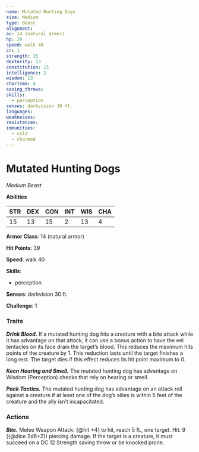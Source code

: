 ```yaml
---
name: Mutated Hunting Dogs
size: Medium
type: Beast
alignment: 
ac: 14 (natural armor)
hp: 39
speed: walk 40
cr: 1
strength: 15
dexterity: 13
constitution: 15
intelligence: 2
wisdom: 13
charisma: 4
saving_throws:
skills:
  - perception
senses: darkvision 30 ft.
languages:
weaknesses:
resistances:
immunities:
  - cold
  - charmed
---
```


# Mutated Hunting Dogs

*Medium Beast*

**Abilities**

| STR | DEX | CON | INT | WIS | CHA |
| --- | --- | --- | --- | --- | --- |
| 15 | 13 | 15 | 2 | 13 | 4 |

**Armor Class**: 14 (natural armor)

**Hit Points**: 39

**Speed**: walk 40

**Skills**:
  - perception

**Senses**: darkvision 30 ft.

**Challenge**: 1

### Traits
***Drink Blood.*** If a mutated hunting dog hits a creature with a bite attack while it has advantage on that attack, it can use a bonus action to have the eel tentacles on its face drain the target’s blood. This reduces the maximum hits points of the creature by 1. This reduction lasts until the target finishes a long rest. The target dies if this effect reduces its hit point maximum to 0.

***Keen Hearing and Smell.*** The mutated hunting dog has advantage on Wisdom (Perception) checks that rely on hearing or smell.

***Pack Tactics.*** The mutated hunting dog has advantage on an attack roll against a creature if at least one of the dog’s allies is within 5 feet of the creature and the ally isn’t incapacitated.

### Actions
***Bite.*** Melee Weapon Attack: {@hit +4} to hit, reach 5 ft., one target. Hit: 9 ({@dice 2d6+2}) piercing damage. If the target is a creature, it must succeed on a DC 12 Strength saving throw or be knocked prone.

